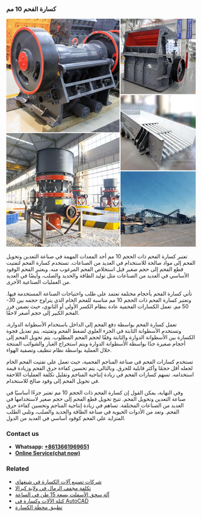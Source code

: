 <h3>كسارة الفحم 10 مم</h3><img src='1701852816.jpg' alt=''><p>تعتبر كسارة الفحم ذات الحجم 10 مم أحد المعدات المهمة في صناعة التعدين وتحويل الفحم إلى مواد صالحة للاستخدام في العديد من الصناعات. تستخدم كسارة الفحم لتفتيت قطع الفحم إلى حجم صغير قبل استخلاص الفحم المرغوب منه. ويعتبر الفحم الوقود الأساسي في العديد من الصناعات مثل توليد الطاقة والحديد والصلب، وأيضًا في العديد من العمليات الصناعية الأخرى.</p><p>تأتي كسارة الفحم بأحجام مختلفة تعتمد على طلب واحتياجات الصناعة المستخدمة فيها. وتعتبر كسارة الفحم ذات الحجم 10 مم مناسبة للفحم الخام الذي يتراوح حجمه بين 30-50 مم. تعمل الكسارات الفحمية عادة بنظام الكسر الأولي أو الثانوي، حيث تضمن فرز الفحم الكبير إلى حجم أصغر لاحقًا.</p><p>تعمل كسارة الفحم بواسطة دفع الفحم إلى الداخل باستخدام الأسطوانة الدوارة، وتستخدم الأسطوانة الثابتة في الجزء العلوي لضغط الفحم وتفتيته. يتم تعديل فجوة الكسارة بين الأسطوانة الدوارة والثابتة وفقًا لحجم الفحم المطلوب. يتم تحويل الفحم إلى أحجام صغيرة جدًا بواسطة الأسطوانة الدوارة ويتم استخراج الغبار والشوائب المنتجة خلال العملية بواسطة نظام تنظيف وتصفية الهواء.</p><p>تستخدم كسارات الفحم في صناعة المناجم الفحمية، حيث تعمل على تفتيت الفحم الخام لجعله أقل حجمًا وأكثر قابلية للحرق. وبالتالي، يتم تحسين كفاءة حرق الفحم وزيادة قيمة استخدامه. تسهم كسارات الفحم في زيادة إنتاجية المناجم وتقليل تكلفة العمليات اللاحقة في تحويل الفحم إلى وقود صالح للاستخدام.</p><p>وفي النهاية، يمكن القول إن كسارة الفحم ذات الحجم 10 مم تعتبر جزءًا أساسيًا في صناعة التعدين وتحويل الفحم. تتيح تحويل قطع الفحم إلى حجم صغير لاستخدامها في العديد من الصناعات المختلفة. تساهم في زيادة إنتاجية المناجم وتحسين كفاءة حرق الفحم. وتعد من الأدوات الحيوية في صناعة الطاقة والحديد والصلب، وتلبي الطلب المتزايد على الفحم كوقود أساسي في العديد من الدول.</p><h3>Contact us</h3><ul><li><strong>Whatsapp:&nbsp;<a href="https://wa.me/8613661969651">+8613661969651</a></strong></li><li><a href="https://swt.shibang-china.com/?git&amp;zhl&amp;كسارة الفحم 10 مم"><strong>Online Service(chat now)</strong></a></li></ul><h3>Related</h3><ul><li><a href='شركات تصنيع آلات الكسارة في شنغهاي.md'>شركات تصنيع آلات الكسارة في شنغهاي</a></li><li><a href='تكلفة مجفف الرمال في ولاية كيرالا.md'>تكلفة مجفف الرمال في ولاية كيرالا</a></li><li><a href='آلة سحق الأسفلت بسعة 15 طن في الساعة.md'>آلة سحق الأسفلت بسعة 15 طن في الساعة</a></li><li><a href='كتلة الآلات وكسارة في AutoCAD.md'>كتلة الآلات وكسارة في AutoCAD</a></li><li><a href='تطبيق محطة الكسارة.md'>تطبيق محطة الكسارة</a></li></ul>